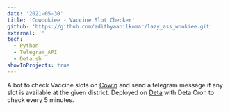 ```yaml
---
date: '2021-05-30'
title: 'Cowookiee - Vaccine Slot Checker'
github: 'https://github.com/adithyaanilkumar/lazy_ass_wookiee.git'
external: ''
tech:
  - Python
  - Telegram_API
  - Deta.sh
showInProjects: true
---
```

A bot to check Vaccine slots on [Cowin](https://cowin.gov.in) and send a telegram message if any slot is available at the given district. Deployed on [Deta](https://deta.sh) with Deta Cron to check every 5 minutes.